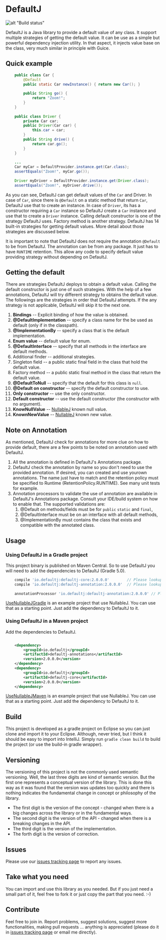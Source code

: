# DefaultJ

![alt "Build status"](https://travis-ci.org/NawaMan/DefaultJ.svg?branch=master)

DefaultJ is a Java library to provide a default value of any class.
It support multiple strategies of getting the default value.
It can be use as a simple but powerful dependency injection utility.
In that aspect, it injects value base on the class, very much similar in principle with Guice.

## Quick example

```Java
	public class Car {
		@Default
		public static Car newInstance() { return new Car(); }
		
		public String go() {
			return "Zoom!";
		}
	}
	
	public class Driver {
		private Car car;
		public Driver(Car car) {
			this.car = car;
		}
		public String drive() {
			return car.go();
		}
	}
	
	...
	Car myCar = DefaultProvider.instance.get(Car.class);
	assertEquals("Zoom!", myCar.go());
	
	Driver myDriver = DefaultProvider.instance.get(Driver.class);
	assertEquals("Zoom!", myDriver.drive());
```

As you can see, DefaultJ can get default values of the `Car` and Driver.
In case of `Car`, since there is `@Default` on a static method that return `Car`, DefaultJ use that to create an instance.
In case of `Driver`, its has a constructor requiring a `Car` instance so DefaultJ create a `Car` instance  and use that to create a `Driver` instance.
Calling default constructor is one of the strategy DefaultJ uses.
Factory method is another strategy.
DefaultJ has 14 built-in strategies for getting default values.
More detail about those strategies are discussed below.

It is important to note that DefaultJ does not require the annotation `@Default` to be
from DefaultJ.
The annotation can be from any package.
It just has to have `RUNTIME` retention.
This allow any code to specify default value providing strategy without depending on DefaultJ.

## Getting the default
There are strategies DefaultJ deploys to obtain a default value.
Calling the default constructor is just one of such strategies.
With the help of a few annotations,
  DefaultJ will try different strategy to obtains the default value.
The followings are the strategies in order that DefaultJ attempts.
If the any strategy is not applicable, DefaultJ will skip it to the next one.

1. **Bindings** -- Explicit binding of how the value is obtained.
2. **@DefaultImplementation** -- specify a class name for the be used as default (only if in the classpath).
3. **@ImplementationBy** -- specify a class that is the default implementation.
4. **Enum value** -- default value for enum.
5. **@DefaultInterface** -- specify that all methods in the interface are default methods.
6. Additional finder -- additional strategies.
7. Singleton field -- a public static final field in the class that hold the default value.
8. Factory method -- a public static final method in the class that return the default value.
9. **@DefaultToNull** -- specify that the default for this class is `null`.
10. **@Default on constructor** -- specify the default constructor to use.
11. **Only constructor** -- use the only constructor.
12. **Default constructor** -- use the default constructor (the constructor with no argument).
13. **KnowNullValue** -- [NullableJ](https://github.com/NawaMan/NullableJ) known null value.
14. **KnownNewValue** -- [NullableJ](https://github.com/NawaMan/NullableJ) known new value.

## Note on Annotation
As mentioned, DefaultJ check for annotations for more clue on how to provide default,
  there are a few points to be noted on annotation used with DefaultJ.
1. All the annotation is defined in DefaultJ's Annotations package.
2. DefaultJ check the annotation by name so you don't need to use the provided annotation.
   If desired, you can created and use yourown annotations.
   The name just have to match and the retention policy must be specified to Runtime (RetentionPolicy.RUNTIME).
   See many unit tests for example.
3. Annotation processors to validate the use of annotation are available in DefaultJ's Annotations package.
   Consult your IDE/build system on how to enable that.
   The supported validations are:
   1) @Default on methods/fields must be for `public` `static` and `final`,
   2) @DefaultInterface must be on an interface with all default methods,
   3) @ImplementationBy must contains the class that exists and compatible with the annotated class.

## Usage

### Using DefaultJ in a Gradle project

This project binary is published on Maven Central.
So to use DefaultJ you will need to add the dependencies to DefaultJ (Gradle 5.0).

```Groovy
    compile 'io.defaultj:defaultj-core:2.0.0.0'        // Please lookup for the latest version.
    compile 'io.defaultj:defaultj-annotation:2.0.0.0'  // Please lookup for the latest version.
    
    annotationProcessor 'io.defaultj:defaultj-annotation:2.0.0.0' // Please lookup for the latest version.
```

[UseNullableJGradle](https://github.com/NawaMan/UseNullableJGradle) is an example project that use NullableJ.
You can use that as a starting point.
Just add the dependency to DefaultJ to it.

### Using DefaultJ in a Maven project

Add the dependencies to DefaultJ.

```xml

	<dependency>
		<groupId>io.defaultj</groupId>
		<artifactId>defaultj-annotations</artifactId>
		<version>2.0.0.0</version>
	</dependency>
	<dependency>
		<groupId>io.defaultj</groupId>
		<artifactId>defaultj-core</artifactId>
		<version>2.0.0.0</version>
	</dependency>
```

[UseNullableJMaven](https://github.com/NawaMan/UseNullableJMaven) is an example project that use NullableJ.
You can use that as a starting point.
Just add the dependency to DefaultJ to it.

## Build

This project is developed as a gradle project on Eclipse
  so you can just clone and import it to your Eclipse.
Although, never tried, but I think it should be easy to import into IntelliJ.
Simply run `gradle clean build` to build the project (or use the build-in gradle wrapper).

## Versioning
The versioning of this project is not the commonly used semantic versioning.
Well, the last three digits are kind of semantic version.
But the first one represents a conceptual version of the library.
This is done this way as it was found that the version was updates too quickly
  and there is nothing indicates the fundamental change in concept or philosophy of the library.
  
- The first digit is the version of the concept - changed when there is a big changes across the library or in the fundamental ways.
- The second digit is the version of the API - changed when there is a breaking changes in the API.
- The third digit is the version of the implementation.
- The forth digit is the version of correction.

## Issues

Please use our [issues tracking page](https://github.com/NawaMan/DefaultJ/issues) to report any issues.

## Take what you need

You can import and use this library as you needed.
But if you just need a small part of it, feel free to fork it or just copy the part that you need. :-)


## Contribute

Feel free to join in.
Report problems, suggest solutions, suggest more functionalities, making pull requests ... anything is appreciated (please do it in [issues tracking page](https://github.com/NawaMan/DefaultJ/issues) or email me directly).
